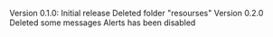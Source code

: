 Version 0.1.0:
Initial release
Deleted folder "resourses"
Version 0.2.0
Deleted some messages
Alerts has been disabled

